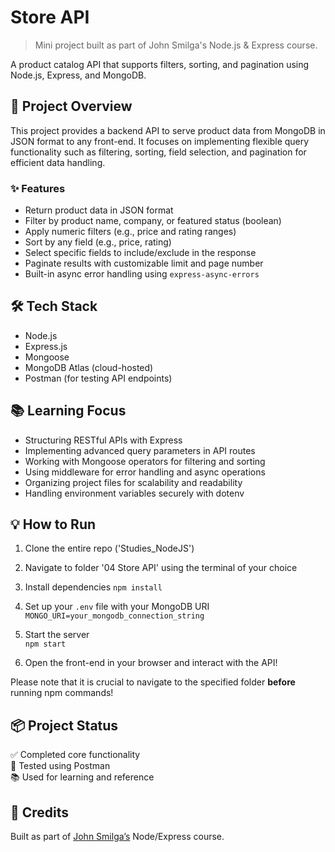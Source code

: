 # Store API

> Mini project built as part of John Smilga's Node.js & Express course.

A product catalog API that supports filters, sorting, and pagination using Node.js, Express, and MongoDB.

## 🚀 Project Overview

This project provides a backend API to serve product data from MongoDB in JSON format to any front-end. It focuses on implementing flexible query functionality such as filtering, sorting, field selection, and pagination for efficient data handling.

### ✨ Features

- Return product data in JSON format
- Filter by product name, company, or featured status (boolean)
- Apply numeric filters (e.g., price and rating ranges)
- Sort by any field (e.g., price, rating)
- Select specific fields to include/exclude in the response
- Paginate results with customizable limit and page number
- Built-in async error handling using `express-async-errors`

## 🛠️ Tech Stack

- Node.js
- Express.js
- Mongoose
- MongoDB Atlas (cloud-hosted)
- Postman (for testing API endpoints)

## 📚 Learning Focus

- Structuring RESTful APIs with Express
- Implementing advanced query parameters in API routes
- Working with Mongoose operators for filtering and sorting
- Using middleware for error handling and async operations
- Organizing project files for scalability and readability
- Handling environment variables securely with dotenv

## 💡 How to Run

1. Clone the entire repo ('Studies_NodeJS')
2. Navigate to folder '04 Store API' using the terminal of your choice
3. Install dependencies 
    `npm install`
    
4. Set up your `.env` file with your MongoDB URI
    `MONGO_URI=your_mongodb_connection_string`
    
5. Start the server  
    `npm start`
    
6. Open the front-end in your browser and interact with the API!

Please note that it is crucial to navigate to the specified folder **before** running npm commands!

## 📦 Project Status

✅ Completed core functionality  
🧪 Tested using Postman  
📚 Used for learning and reference

## 🙌 Credits

Built as part of [John Smilga’s](https://www.johnsmilga.com/) Node/Express course.
